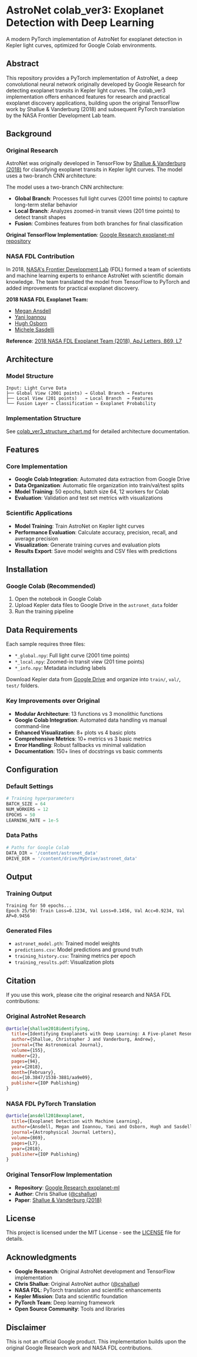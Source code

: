 # AstroNet colab_ver3: Exoplanet Detection with Deep Learning

A modern PyTorch implementation of AstroNet for exoplanet detection in Kepler light curves, optimized for Google Colab environments.

## Abstract

This repository provides a PyTorch implementation of AstroNet, a deep convolutional neural network originally developed by Google Research for detecting exoplanet transits in Kepler light curves. The colab_ver3 implementation offers enhanced features for research and practical exoplanet discovery applications, building upon the original TensorFlow work by Shallue & Vanderburg (2018) and subsequent PyTorch translation by the NASA Frontier Development Lab team.

## Background

### Original Research

AstroNet was originally developed in TensorFlow by [Shallue & Vanderburg (2018)](https://arxiv.org/abs/1712.05044) for classifying exoplanet transits in Kepler light curves. The model uses a two-branch CNN architecture:

The model uses a two-branch CNN architecture:
- **Global Branch**: Processes full light curves (2001 time points) to capture long-term stellar behavior
- **Local Branch**: Analyzes zoomed-in transit views (201 time points) to detect transit shapes  
- **Fusion**: Combines features from both branches for final classification

**Original TensorFlow Implementation**: [Google Research exoplanet-ml repository](https://github.com/google-research/exoplanet-ml)

### NASA FDL Contribution

In 2018, [NASA's Frontier Development Lab](https://frontierdevelopmentlab.org/) (FDL) formed a team of scientists and machine learning experts to enhance AstroNet with scientific domain knowledge. The team translated the model from TensorFlow to PyTorch and added improvements for practical exoplanet discovery.

**2018 NASA FDL Exoplanet Team:**
- [Megan Ansdell](https://www.meganansdell.com)
- [Yani Ioannou](https://yani.io/annou/)
- [Hugh Osborn](https://www.hughosborn.co.uk/)
- [Michele Sasdelli](https://uk.linkedin.com/in/michelesasdelli)

**Reference**: [2018 NASA FDL Exoplanet Team (2018), ApJ Letters, 869, L7](http://adsabs.harvard.edu/abs/2018ApJ...869L...7A)

## Architecture

### Model Structure

```
Input: Light Curve Data
├── Global View (2001 points) → Global Branch → Features
├── Local View (201 points)   → Local Branch  → Features
└── Fusion Layer → Classification → Exoplanet Probability
```

### Implementation Structure

See [colab_ver3_structure_chart.md](colab_ver3_structure_chart.md) for detailed architecture documentation.

## Features

### Core Implementation
- **Google Colab Integration**: Automated data extraction from Google Drive
- **Data Organization**: Automatic file organization into train/val/test splits
- **Model Training**: 50 epochs, batch size 64, 12 workers for Colab
- **Evaluation**: Validation and test set metrics with visualizations

### Scientific Applications
- **Model Training**: Train AstroNet on Kepler light curves
- **Performance Evaluation**: Calculate accuracy, precision, recall, and average precision
- **Visualization**: Generate training curves and evaluation plots
- **Results Export**: Save model weights and CSV files with predictions

## Installation

### Google Colab (Recommended)

1. Open the notebook in Google Colab
2. Upload Kepler data files to Google Drive in the `astronet_data` folder
3. Run the training pipeline

## Data Requirements

Each sample requires three files:
- `*_global.npy`: Full light curve (2001 time points)
- `*_local.npy`: Zoomed-in transit view (201 time points)  
- `*_info.npy`: Metadata including labels

Download Kepler data from [Google Drive](https://drive.google.com/file/d/1N6bA2rahvV5kcOGmJnTA5gl_Thno7hTh/view?usp=sharing) and organize into `train/`, `val/`, `test/` folders.


### Key Improvements over Original

- **Modular Architecture**: 13 functions vs 3 monolithic functions
- **Google Colab Integration**: Automated data handling vs manual command-line
- **Enhanced Visualization**: 8+ plots vs 4 basic plots
- **Comprehensive Metrics**: 10+ metrics vs 3 basic metrics
- **Error Handling**: Robust fallbacks vs minimal validation
- **Documentation**: 150+ lines of docstrings vs basic comments

## Configuration

### Default Settings

```python
# Training hyperparameters
BATCH_SIZE = 64
NUM_WORKERS = 12
EPOCHS = 50
LEARNING_RATE = 1e-5
```

### Data Paths

```python
# Paths for Google Colab
DATA_DIR = '/content/astronet_data'
DRIVE_DIR = '/content/drive/MyDrive/astronet_data'
```

## Output

### Training Output
```
Training for 50 epochs...
Epoch 25/50: Train Loss=0.1234, Val Loss=0.1456, Val Acc=0.9234, Val AP=0.9456
```

### Generated Files
- `astronet_model.pth`: Trained model weights
- `predictions.csv`: Model predictions and ground truth
- `training_history.csv`: Training metrics per epoch
- `training_results.pdf`: Visualization plots


## Citation

If you use this work, please cite the original research and NASA FDL contributions:

### Original AstroNet Research
```bibtex
@article{shallue2018identifying,
  title={Identifying Exoplanets with Deep Learning: A Five-planet Resonant Chain around Kepler-80 and an Eighth Planet around Kepler-90},
  author={Shallue, Christopher J and Vanderburg, Andrew},
  journal={The Astronomical Journal},
  volume={155},
  number={2},
  pages={94},
  year={2018},
  month={February},
  doi={10.3847/1538-3881/aa9e09},
  publisher={IOP Publishing}
}
```

### NASA FDL PyTorch Translation 
```bibtex
@article{ansdell2018exoplanet,
  title={Exoplanet Detection with Machine Learning},
  author={Ansdell, Megan and Ioannou, Yani and Osborn, Hugh and Sasdelli, Michele},
  journal={Astrophysical Journal Letters},
  volume={869},
  pages={L7},
  year={2018},
  publisher={IOP Publishing}
}
```

### Original TensorFlow Implementation
- **Repository**: [Google Research exoplanet-ml](https://github.com/google-research/exoplanet-ml)
- **Author**: Chris Shallue ([@cshallue](https://github.com/cshallue))
- **Paper**: [Shallue & Vanderburg (2018)](https://arxiv.org/abs/1712.05044)

## License

This project is licensed under the MIT License - see the [LICENSE](LICENSE) file for details.

## Acknowledgments

- **Google Research**: Original AstroNet development and TensorFlow implementation
- **Chris Shallue**: Original AstroNet author ([@cshallue](https://github.com/cshallue))
- **NASA FDL**: PyTorch translation and scientific enhancements
- **Kepler Mission**: Data and scientific foundation
- **PyTorch Team**: Deep learning framework
- **Open Source Community**: Tools and libraries

## Disclaimer

This is not an official Google product. This implementation builds upon the original Google Research work and NASA FDL contributions.